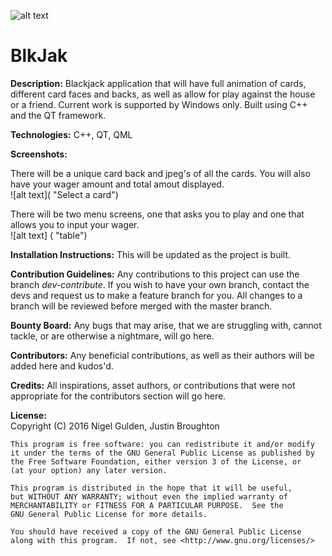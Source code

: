 ![alt text](https://github.com/nigel-gulden/gui-rpg/blob/master/readme_elem/Logo.png?raw=true "Logo")
# BlkJak

**Description:** Blackjack application that will have full animation of cards, different card faces and backs, as well as allow for play against the house or a friend. Current work is supported by Windows only. Built using C++ and the QT framework.

**Technologies:** C++, QT, QML

**Screenshots:**

There will be a unique card back and jpeg's of all the cards.  You will also have your wager amount and total amout displayed.<br>
![alt text]( "Select a card")

There will be two menu screens, one that asks you to play and one that allows you to input your wager.<br>
![alt text] ( "table")

**Installation Instructions:** This will be updated as the project is built.

**Contribution Guidelines:** Any contributions to this project can use the branch _dev-contribute_. If you wish to have your own branch, contact the devs and request us to make a feature branch for you. All changes to a branch will be reviewed before merged with the master branch.

**Bounty Board:** Any bugs that may arise, that we are struggling with, cannot tackle, or are otherwise a nightmare, will go here. 

**Contributors:** Any beneficial contributions, as well as their authors will be added here and kudos'd.

**Credits:** All inspirations, asset authors, or contributions that were not appropriate for the contributors section will go here. 

**License:** <br>
Copyright (C) 2016  Nigel Gulden, Justin Broughton

    This program is free software: you can redistribute it and/or modify
    it under the terms of the GNU General Public License as published by
    the Free Software Foundation, either version 3 of the License, or
    (at your option) any later version.

    This program is distributed in the hope that it will be useful,
    but WITHOUT ANY WARRANTY; without even the implied warranty of
    MERCHANTABILITY or FITNESS FOR A PARTICULAR PURPOSE.  See the
    GNU General Public License for more details.

    You should have received a copy of the GNU General Public License
    along with this program.  If not, see <http://www.gnu.org/licenses/>
